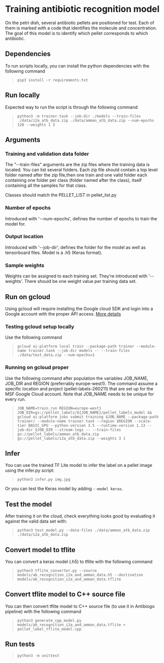 # Training antibiotic recognition model

On the petri dish, several antibiotic pellets are positioned for test. Each of
them is marked with a code that identifies the molecule and concentration. The
goal of this model is to identify which pellet corresponds to which antibiotic.

## Dependencies

To run scripts locally, you can install the python dependencies with the
following command

> `pip3 install -r requirements.txt`

## Run locally

Expected way to run the script is through the following command

> `python3 -m trainer.task --job-dir ./models --train-files ./data/i2a_atb_data.zip ./data/amman_atb_data.zip --num-epochs 120 --weights 1 3`

## Arguments

### Training and validation data folder

The "--train-files" arguments are the zip files where the training data is
located. You can list several folders. Each zip file should contain a top level
folder named after the zip file,then one train and one valid folder each
containing one folder per class (folder named after the class), itself
containing all the samples for that class.

Classes should match the PELLET_LIST in pellet_list.py

### Number of epochs

Introduced with '--num-epochs', defines the number of epochs to train the model
for.

### Output location

Introduced with '--job-dir', defines the folder for the model as well as
tensorboard files. Model is a .h5 (Keras format).

### Sample weights

Weights can be assigned to each training set. They're introduced with
'--weights'. There should be one weight value per training data set.

## Run on gcloud

Using gcloud will require installing the Google cloud SDK and login into a
Google account with the proper API access.
[More details](https://cloud.google.com/ml-engine/docs/tensorflow/getting-started-keras)

### Testing gcloud setup locally

Use the following command

> `gcloud ai-platform local train --package-path trainer --module-name trainer.task --job-dir models -- --train-files ./data/test_data.zip --num-epochs=1`

### Running on gcloud proper

Use the following command after population the variables JOB_NAME, JOB_DIR and
REGION (preferrably europe-west1). The command assume a specific location and
project (pellet-labels-260211) that are set up for the MSF Google Cloud account.
Note that JOB_NAME needs to be unique for every run.

> `JOB_NAME=train_run REGION=europe-west1 JOB_DIR=gs://pellet_labels/${JOB_NAME}/pellet_labels_model && gcloud ai-platform jobs submit training $JOB_NAME --package-path trainer/ --module-name trainer.task --region $REGION --scale-tier BASIC_GPU --python-version 3.5 --runtime-version 1.13 --job-dir $JOB_DIR --stream-logs -- --train-files gs://pellet_labels/amman_atb_data.zip gs://pellet_labels/i2a_atb_data.zip --weights 3 1`

## Infer

You can use the trained TF Lite model to infer the label on a pellet image using
the infer.py script:

> `python3 infer.py img.jpg`

Or you can test the Keras model by adding `--model keras`.

## Test the model

After training it on the cloud, check everything looks good by evaluating it
against the valid data set with:

> `python3 test_model.py --data-files ./data/amman_atb_data.zip ./data/i2a_atb_data.zip`

## Convert model to tflite

You can convert a keras model (.h5) to tflite with the following command

> `python3 tflite_converter.py --source models/ab_recognition_i2a_and_amman_data.h5 --destination models/ab_recognition_i2a_and_amman_data.tflite`

## Convert tflite model to C++ source file

You can then convert tflite model to C++ source file (to use it in Antibiogo pipeline) with the following command

> `python3 generate_cpp_model.py models/ab_recognition_i2a_and_amman_data.tflite > pellet_label_tflite_model.cpp`

## Run tests

> `python3 -m unittest`
